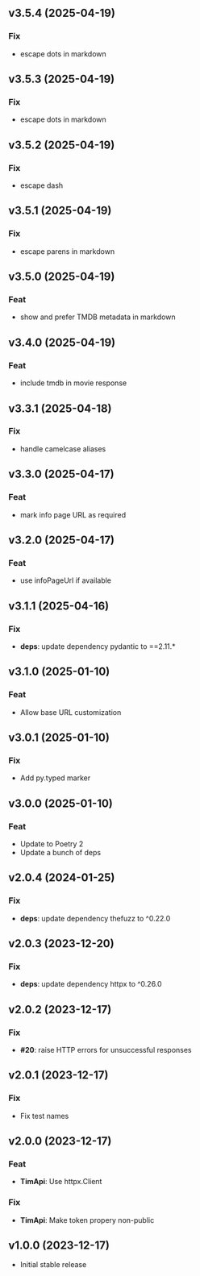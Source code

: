 ## v3.5.4 (2025-04-19)

### Fix

- escape dots in markdown

## v3.5.3 (2025-04-19)

### Fix

- escape dots in markdown

## v3.5.2 (2025-04-19)

### Fix

- escape dash

## v3.5.1 (2025-04-19)

### Fix

- escape parens in markdown

## v3.5.0 (2025-04-19)

### Feat

- show and prefer TMDB metadata in markdown

## v3.4.0 (2025-04-19)

### Feat

- include tmdb in movie response

## v3.3.1 (2025-04-18)

### Fix

- handle camelcase aliases

## v3.3.0 (2025-04-17)

### Feat

- mark info page URL as required

## v3.2.0 (2025-04-17)

### Feat

- use infoPageUrl if available

## v3.1.1 (2025-04-16)

### Fix

- **deps**: update dependency pydantic to ==2.11.*

## v3.1.0 (2025-01-10)

### Feat

- Allow base URL customization

## v3.0.1 (2025-01-10)

### Fix

- Add py.typed marker

## v3.0.0 (2025-01-10)

### Feat

- Update to Poetry 2
- Update a bunch of deps

## v2.0.4 (2024-01-25)

### Fix

- **deps**: update dependency thefuzz to ^0.22.0

## v2.0.3 (2023-12-20)

### Fix

- **deps**: update dependency httpx to ^0.26.0

## v2.0.2 (2023-12-17)

### Fix

- **#20**: raise HTTP errors for unsuccessful responses

## v2.0.1 (2023-12-17)

### Fix

- Fix test names

## v2.0.0 (2023-12-17)

### Feat

- **TimApi**: Use httpx.Client

### Fix

- **TimApi**: Make token propery non-public

## v1.0.0 (2023-12-17)

- Initial stable release
